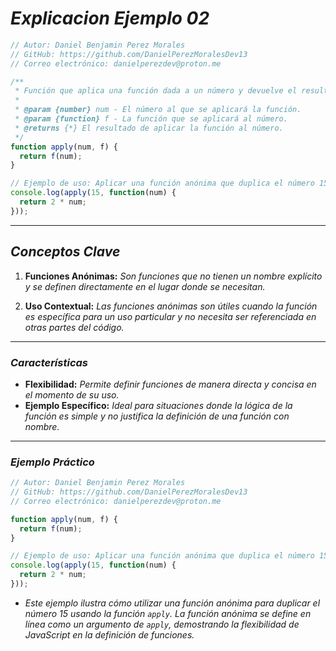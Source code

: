 <!-- Autor: Daniel Benjamin Perez Morales -->
<!-- GitHub: https://github.com/DanielPerezMoralesDev13 -->
<!-- Correo electrónico: danielperezdev@proton.me -->

# ***Explicacion Ejemplo 02***

```javascript
// Autor: Daniel Benjamin Perez Morales
// GitHub: https://github.com/DanielPerezMoralesDev13
// Correo electrónico: danielperezdev@proton.me

/**
 * Función que aplica una función dada a un número y devuelve el resultado.
 *
 * @param {number} num - El número al que se aplicará la función.
 * @param {function} f - La función que se aplicará al número.
 * @returns {*} El resultado de aplicar la función al número.
 */
function apply(num, f) {
  return f(num);
}

// Ejemplo de uso: Aplicar una función anónima que duplica el número 15.
console.log(apply(15, function(num) {
  return 2 * num;
}));
```

---

## ***Conceptos Clave***

1. **Funciones Anónimas:** *Son funciones que no tienen un nombre explícito y se definen directamente en el lugar donde se necesitan.*

2. **Uso Contextual:** *Las funciones anónimas son útiles cuando la función es específica para un uso particular y no necesita ser referenciada en otras partes del código.*

---

### ***Características***

- **Flexibilidad:** *Permite definir funciones de manera directa y concisa en el momento de su uso.*
- **Ejemplo Específico:** *Ideal para situaciones donde la lógica de la función es simple y no justifica la definición de una función con nombre.*

---

### ***Ejemplo Práctico***

```javascript
// Autor: Daniel Benjamin Perez Morales
// GitHub: https://github.com/DanielPerezMoralesDev13
// Correo electrónico: danielperezdev@proton.me

function apply(num, f) {
  return f(num);
}

// Ejemplo de uso: Aplicar una función anónima que duplica el número 15.
console.log(apply(15, function(num) {
  return 2 * num;
}));
```

- *Este ejemplo ilustra cómo utilizar una función anónima para duplicar el número 15 usando la función `apply`. La función anónima se define en línea como un argumento de `apply`, demostrando la flexibilidad de JavaScript en la definición de funciones.*
